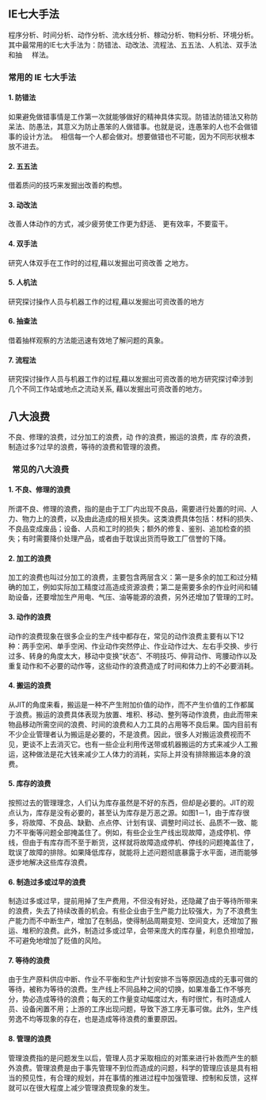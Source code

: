 
## IE七大手法

程序分析、时间分析、动作分析、流水线分析、稼动分析、物料分析、环境分析。其中最常用的IE七大手法为：防错法、动改法、流程法、五五法、人机法、双手法和抽     样法。

### 常用的 IE 七大手法

#### 1. 防错法

如果避免做错事情是工作第一次就能够做好的精神具体实现。防错法防错法又称防呆法、防愚法，其意义为防止愚笨的人做错事。也就是说，连愚笨的人也不会做错事的设计方法。  相信每一个人都会做对。想要做错也不可能，因为不同形状根本放不进去。

#### 2. 五五法 

借着质问的技巧来发掘出改善的构想。

####  3. 动改法 

改善人体动作的方式，减少疲劳使工作更为舒适、 更有效率，不要蛮干。

#### 4. 双手法 

研究人体双手在工作时的过程,藉以发掘出可资改善 之地方。 

#### 5. 人机法

研究探讨操作人员与机器工作的过程,藉以发掘出可资改善的地方

#### 6. 抽查法 

借着抽样观察的方法能迅速有效地了解问题的真象。 

#### 7. 流程法 

研究探讨操作人员与机器工作的过程,藉以发掘出可资改善的地方研究探讨牵涉到几个不同工作站或地点之流动关系, 藉以发掘出可资改善的地方。

## 八大浪费

不良、修理的浪费，过分加工的浪费，动 作的浪费，搬运的浪费，库 存的浪费，制造过多?过早的浪费，等待的浪费和管理的浪费。

###   常见的八大浪费

#### 1. 不良、修理的浪费

所谓不良、修理的浪费，指的是由于工厂内出现不良品，需要进行处置的时间、人力、物力上的浪费，以及由此造成的相关损失。这类浪费具体包括：材料的损失、不良品变成废品；设备、人员和工时的损失；额外的修复、鉴别、追加检查的损失；有时需要降价处理产品，或者由于耽误出货而导致工厂信誉的下降。

#### 2. 加工的浪费

加工的浪费也叫过分加工的浪费，主要包含两层含义：第一是多余的加工和过分精确的加工，例如实际加工精度过高造成资源浪费；第二是需要多余的作业时间和辅助设备，还要增加生产用电、气压、油等能源的浪费，另外还增加了管理的工时。

#### 3. 动作的浪费

动作的浪费现象在很多企业的生产线中都存在，常见的动作浪费主要有以下12种：两手空闲、单手空闲、作业动作突然停止、作业动作过大、左右手交换、步行过多、转身的角度太大，移动中变换“状态”、不明技巧、伸背动作、弯腰动作以及重复动作和不必要的动作等，这些动作的浪费造成了时间和体力上的不必要消耗。

#### 4. 搬运的浪费

从JIT的角度来看，搬运是一种不产生附加价值的动作，而不产生价值的工作都属于浪费。搬运的浪费具体表现为放置、堆积、移动、整列等动作浪费，由此而带来物品移动所需空间的浪费、时间的浪费和人力工具的占用等不良后果。国内目前有不少企业管理者认为搬运是必要的，不是浪费。因此，很多人对搬运浪费视而不见，更谈不上去消灭它。也有一些企业利用传送带或机器搬运的方式来减少人工搬运，这种做法是花大钱来减少工人体力的消耗，实际上并没有排除搬运本身的浪费。

#### 5. 库存的浪费

按照过去的管理理念，人们认为库存虽然是不好的东西，但却是必要的。JIT的观点认为，库存是没有必要的，甚至认为库存是万恶之源。如图1－1，由于库存很多，将故障、不良品、缺勤、点点停、计划有误、调整时间过长、品质不一致、能力不平衡等问题全部掩盖住了。例如，有些企业生产线出现故障，造成停机、停线，但由于有库存而不至于断货，这样就将故障造成停机、停线的问题掩盖住了，耽误了故障的排除。如果降低库存，就能将上述问题彻底暴露于水平面，进而能够逐步地解决这些库存浪费。

#### 6. 制造过多或过早的浪费

制造过多或过早，提前用掉了生产费用，不但没有好处，还隐藏了由于等待所带来的浪费，失去了持续改善的机会。有些企业由于生产能力比较强大，为了不浪费生产能力而不中断生产，增加了在制品，使得制品周期变短、空间变大，还增加了搬运、堆积的浪费。此外，制造过多或过早，会带来庞大的库存量，利息负担增加，不可避免地增加了贬值的风险。

#### 7. 等待的浪费

由于生产原料供应中断、作业不平衡和生产计划安排不当等原因造成的无事可做的等待，被称为等待的浪费。生产线上不同品种之间的切换，如果准备工作不够充分，势必造成等待的浪费；每天的工作量变动幅度过大，有时很忙，有时造成人员、设备闲置不用；上游的工序出现问题，导致下游工序无事可做。此外，生产线劳逸不均等现象的存在，也是造成等待浪费的重要原因。

 #### 8. 管理的浪费
 
 管理浪费指的是问题发生以后，管理人员才采取相应的对策来进行补救而产生的额外浪费。管理浪费是由于事先管理不到位而造成的问题，科学的管理应该是具有相当的预见性，有合理的规划，并在事情的推进过程中加强管理、控制和反馈，这样就可以在很大程度上减少管理浪费现象的发生。
